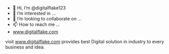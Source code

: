 - 👋 Hi, I’m @digitalflake123
- 👀 I’m interested in ...
- 💞️ I’m looking to collaborate on ...
- 📫 How to reach me ...
-  www.digitalflake.com

<!---
digitalflake123/digitalflake123 is a ✨ special ✨ repository because its `README.md` (this file) appears on your GitHub profile.
You can click the Preview link to take a look at your changes.
--->
visit www.digitalflake.com provides best Digital solution in industry to every business and idea.

